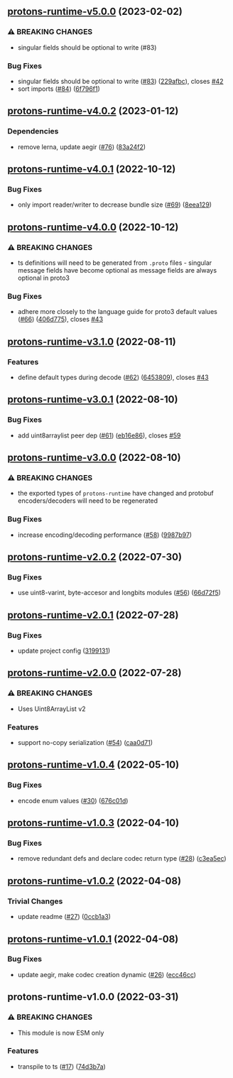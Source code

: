 ## [protons-runtime-v5.0.0](https://github.com/ipfs/protons/compare/protons-runtime-v4.0.2...protons-runtime-v5.0.0) (2023-02-02)


### ⚠ BREAKING CHANGES

* singular fields should be optional to write (#83)

### Bug Fixes

* singular fields should be optional to write ([#83](https://github.com/ipfs/protons/issues/83)) ([229afbc](https://github.com/ipfs/protons/commit/229afbcb38ba0edc0622d4c2e97847462b439dc8)), closes [#42](https://github.com/ipfs/protons/issues/42)
* sort imports ([#84](https://github.com/ipfs/protons/issues/84)) ([6f796f1](https://github.com/ipfs/protons/commit/6f796f1e7dfd631314f9a1df534eabd96dd1528c))

## [protons-runtime-v4.0.2](https://github.com/ipfs/protons/compare/protons-runtime-v4.0.1...protons-runtime-v4.0.2) (2023-01-12)


### Dependencies

* remove lerna, update aegir ([#76](https://github.com/ipfs/protons/issues/76)) ([83a24f2](https://github.com/ipfs/protons/commit/83a24f2a924704bd4a356b6f8a3195245d8b1062))

## [protons-runtime-v4.0.1](https://github.com/ipfs/protons/compare/protons-runtime-v4.0.0...protons-runtime-v4.0.1) (2022-10-12)


### Bug Fixes

* only import reader/writer to decrease bundle size ([#69](https://github.com/ipfs/protons/issues/69)) ([8eea129](https://github.com/ipfs/protons/commit/8eea129d1b4fe5914830b29b79c4af6348eddf73))

## [protons-runtime-v4.0.0](https://github.com/ipfs/protons/compare/protons-runtime-v3.1.0...protons-runtime-v4.0.0) (2022-10-12)


### ⚠ BREAKING CHANGES

* ts definitions will need to be generated from `.proto` files - singular message fields have become optional as message fields are always optional in proto3

### Bug Fixes

* adhere more closely to the language guide for proto3 default values ([#66](https://github.com/ipfs/protons/issues/66)) ([406d775](https://github.com/ipfs/protons/commit/406d7757d490eb0dbac93343d6622dd689ff0707)), closes [#43](https://github.com/ipfs/protons/issues/43)

## [protons-runtime-v3.1.0](https://github.com/ipfs/protons/compare/protons-runtime-v3.0.1...protons-runtime-v3.1.0) (2022-08-11)


### Features

* define default types during decode ([#62](https://github.com/ipfs/protons/issues/62)) ([6453809](https://github.com/ipfs/protons/commit/64538091f7339f285ab6efbb0e18054970e00f33)), closes [#43](https://github.com/ipfs/protons/issues/43)

## [protons-runtime-v3.0.1](https://github.com/ipfs/protons/compare/protons-runtime-v3.0.0...protons-runtime-v3.0.1) (2022-08-10)


### Bug Fixes

* add uint8arraylist peer dep ([#61](https://github.com/ipfs/protons/issues/61)) ([eb16e86](https://github.com/ipfs/protons/commit/eb16e8690f28435c198d5f0facf5514f2d6574a3)), closes [#59](https://github.com/ipfs/protons/issues/59)

## [protons-runtime-v3.0.0](https://github.com/ipfs/protons/compare/protons-runtime-v2.0.2...protons-runtime-v3.0.0) (2022-08-10)


### ⚠ BREAKING CHANGES

* the exported types of `protons-runtime` have changed and protobuf encoders/decoders will need to be regenerated

### Bug Fixes

* increase encoding/decoding performance ([#58](https://github.com/ipfs/protons/issues/58)) ([9987b97](https://github.com/ipfs/protons/commit/9987b97cc6910dd67152c3a9c0941ae0ab0a8b9a))

## [protons-runtime-v2.0.2](https://github.com/ipfs/protons/compare/protons-runtime-v2.0.1...protons-runtime-v2.0.2) (2022-07-30)


### Bug Fixes

* use uint8-varint, byte-accesor and longbits modules ([#56](https://github.com/ipfs/protons/issues/56)) ([66d72f5](https://github.com/ipfs/protons/commit/66d72f50ca3733b97efa5155d3cdcb33ec531d4a))

## [protons-runtime-v2.0.1](https://github.com/ipfs/protons/compare/protons-runtime-v2.0.0...protons-runtime-v2.0.1) (2022-07-28)


### Bug Fixes

* update project config ([3199131](https://github.com/ipfs/protons/commit/3199131f1f199bcb57fcf1e7aba4ca0b6d9207db))

## [protons-runtime-v2.0.0](https://github.com/ipfs/protons/compare/protons-runtime-v1.0.4...protons-runtime-v2.0.0) (2022-07-28)


### ⚠ BREAKING CHANGES

* Uses Uint8ArrayList v2

### Features

* support no-copy serialization ([#54](https://github.com/ipfs/protons/issues/54)) ([caa0d71](https://github.com/ipfs/protons/commit/caa0d71b60367f2f3551688ad09fd695840e0852))

## [protons-runtime-v1.0.4](https://github.com/ipfs/protons/compare/protons-runtime-v1.0.3...protons-runtime-v1.0.4) (2022-05-10)


### Bug Fixes

* encode enum values ([#30](https://github.com/ipfs/protons/issues/30)) ([676c01d](https://github.com/ipfs/protons/commit/676c01dae7ff5b4d3985113573079ba605d83ef6))

## [protons-runtime-v1.0.3](https://github.com/ipfs/protons/compare/protons-runtime-v1.0.2...protons-runtime-v1.0.3) (2022-04-10)


### Bug Fixes

* remove redundant defs and declare codec return type ([#28](https://github.com/ipfs/protons/issues/28)) ([c3ea5ec](https://github.com/ipfs/protons/commit/c3ea5ec9101e37d8ac0437eb22ac0b4eeeb14eb7))

## [protons-runtime-v1.0.2](https://github.com/ipfs/protons/compare/protons-runtime-v1.0.1...protons-runtime-v1.0.2) (2022-04-08)


### Trivial Changes

* update readme ([#27](https://github.com/ipfs/protons/issues/27)) ([0ccb1a3](https://github.com/ipfs/protons/commit/0ccb1a36766e620eed2fb65973ff2d6c7854caf9))

## [protons-runtime-v1.0.1](https://github.com/ipfs/protons/compare/protons-runtime-v1.0.0...protons-runtime-v1.0.1) (2022-04-08)


### Bug Fixes

* update aegir, make codec creation dynamic ([#26](https://github.com/ipfs/protons/issues/26)) ([ecc46cc](https://github.com/ipfs/protons/commit/ecc46ccad90696c4d5cda6b2cb1db723770577d0))

## protons-runtime-v1.0.0 (2022-03-31)


### ⚠ BREAKING CHANGES

* This module is now ESM only

### Features

* transpile to ts ([#17](https://github.com/ipfs/protons/issues/17)) ([74d3b7a](https://github.com/ipfs/protons/commit/74d3b7abf1e857f7320c100734e797855ea728c1))
